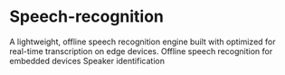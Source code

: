 # Speech-recognition
A lightweight, offline speech recognition engine built with optimized for real-time transcription on edge devices.
Offline speech recognition for embedded devices
Speaker identification

